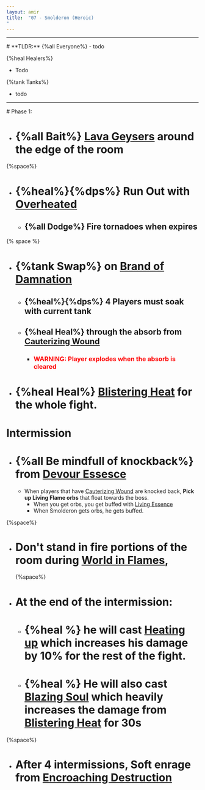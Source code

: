 ```yaml
---
layout: amir
title:  "07 - Smolderon (Heroic)
"
---
```


<hr>
# **TLDR:**
{%all Everyone%}
- todo

{%heal Healers%}
- Todo

{%tank Tanks%}
- todo

<hr>
# Phase 1:

- # {%all Bait%} [Lava Geysers](https://ptr.wowdb.com/spells/422823-lava-geysers) around the edge of the room
{%space%}
- # {%heal%}{%dps%} **Run Out** with [Overheated](https://ptr.wowdb.com/spells/430677-overheated)
    - ## {%all Dodge%} Fire tornadoes when expires

{% space %}

- # {%tank Swap%} on [Brand of Damnation](https://ptr.wowdb.com/spells/428036-brand-of-damnation)
    - ## {%heal%}{%dps%} **4 Players must soak** with current tank
    - ## {%heal Heal%} through the absorb from [Cauterizing Wound](https://ptr.wowdb.com/spells/421656-cauterizing-wound)
      - ### <span style="color:red">WARNING: Player explodes when the absorb is cleared</span>

- # {%heal Heal%} [Blistering Heat](https://ptr.wowdb.com/spells/420950-blistering-heat) for the whole fight.

# Intermission

- # {%all Be mindfull of knockback%} from [Devour Essesce](https://ptr.wowdb.com/spells/422277-devour-essence)
  - When players that have [Cauterizing Wound](https://ptr.wowdb.com/spells/421656-cauterizing-wound) are knocked back, **Pick up Living Flame orbs** that float towards the boss. 
    - When you get orbs, you get buffed with [Living Essence](https://ptr.wowdb.com/spells/421858-ignited-essence)
    - When Smolderon gets orbs, he gets buffed.

{%space%}

- # **Don't stand in fire** portions of the room during [World in Flames](https://ptr.wowdb.com/spells/422243-world-in-flames), 
  
  {%space%}

- # **At the end of the intermission:**
  - # {%heal %} he will cast [Heating up](https://ptr.wowdb.com/spells/224588-heating-up) which increases his damage by 10% for the rest of the fight.
  - # {%heal %} He will also cast [Blazing Soul](https://ptr.wowdb.com/spells/423530-blazing-soul) which heavily increases the damage from [Blistering Heat](https://ptr.wowdb.com/spells/420950-blistering-heat) for 30s
{%space%}
- # After 4 intermissions, **Soft enrage** from [Encroaching Destruction](https://ptr.wowdb.com/spells/426725-encroaching-destruction)


